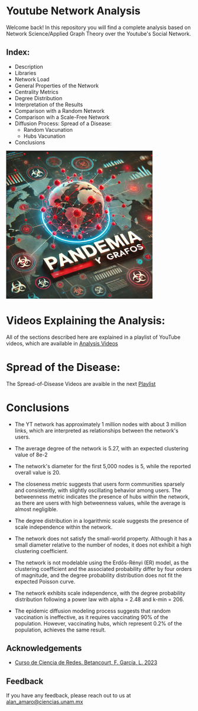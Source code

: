 
# Youtube Network Analysis

Welcome back! In this repository you will find a complete analysis based on Network Science/Applied Graph Theory over the Youtube's Social Network. 

## Index:
* Description
* Libraries
* Network Load
* General Properties of the Network
* Centrality Metrics
* Degree Distribution
* Interpretation of the Results
* Comparison with a Random Network
* Comparison wih a Scale-Free Network
* Diffusion Process: Spread of a Disease:
    * Random Vacunation
    * Hubs Vacunation 
* Conclusions

![Logo](https://github.com/AlanAmaro13/YT_Network_Analysis/blob/main/PNGofMiniature.png)

# Videos Explaining the Analysis:
All of the sections described here are explained in a playlist of YouTube videos, which are available in [Analysis Videos]()

# Spread of the Disease: 
The Spread-of-Disease Videos are avaible in the next [Playlist]()


# Conclusions 

* The YT network has approximately 1 million nodes with about 3 million links, which are interpreted as relationships between the network's users.

* The average degree of the network is 5.27, with an expected clustering value of 8e-2

* The network's diameter for the first 5,000 nodes is 5, while the reported overall value is 20.

* The closeness metric suggests that users form communities sparsely and consistently, with slightly oscillating behavior among users. The betweenness metric indicates the presence of hubs within the network, as there are users with high betweenness values, while the average is almost negligible.

* The degree distribution in a logarithmic scale suggests the presence of scale independence within the network.

* The network does not satisfy the small-world property. Although it has a small diameter relative to the number of nodes, it does not exhibit a high clustering coefficient.

* The network is not modelable using the Erdős-Rényi (ER) model, as the clustering coefficient and the associated probability differ by four orders of magnitude, and the degree probability distribution does not fit the expected Poisson curve.

* The network exhibits scale independence, with the degree probability distribution following a power law with alpha = 2.48 and k-min = 206.

* The epidemic diffusion modeling process suggests that random vaccination is ineffective, as it requires vaccinating 90% of the population. However, vaccinating hubs, which represent 0.2% of the population, achieves the same result.

## Acknowledgements

 - [Curso de Ciencia de Redes. Betancourt, F. García, L. 2023](https://curso-redes-f-ciencias-unam.github.io/ciencia-de-redes/matematicas_de_las_redes/matematicas_de_las_redes/presentacion.html)

## Feedback

If you have any feedback, please reach out to us at alan_amaro@ciencias.unam.mx

